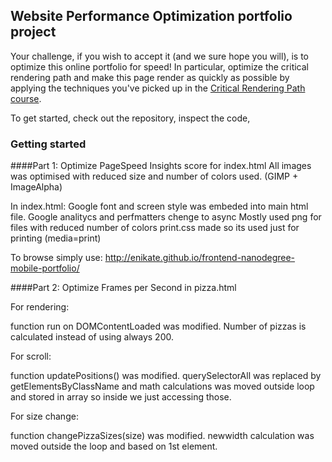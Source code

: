 ## Website Performance Optimization portfolio project

Your challenge, if you wish to accept it (and we sure hope you will), is to optimize this online portfolio for speed! In particular, optimize the critical rendering path and make this page render as quickly as possible by applying the techniques you've picked up in the [Critical Rendering Path course](https://www.udacity.com/course/ud884).

To get started, check out the repository, inspect the code,

### Getting started

####Part 1: Optimize PageSpeed Insights score for index.html
All images was optimised with reduced size and number of colors used. (GIMP + ImageAlpha)

In index.html:
Google font and screen style was embeded into main html file.
Google analitycs and perfmatters chenge to async
Mostly used png for files with reduced number of colors
print.css made so its used just for printing (media=print)

To browse simply use: http://enikate.github.io/frontend-nanodegree-mobile-portfolio/

####Part 2: Optimize Frames per Second in pizza.html

For rendering:

function run on DOMContentLoaded was modified.
Number of pizzas is calculated instead of using always 200.

For scroll:

function updatePositions() was modified.
querySelectorAll was replaced by getElementsByClassName and math calculations was moved outside loop and stored in array so inside we just accessing those.

For size change:

function changePizzaSizes(size) was modified.
newwidth calculation was moved outside the loop and based on 1st element.


